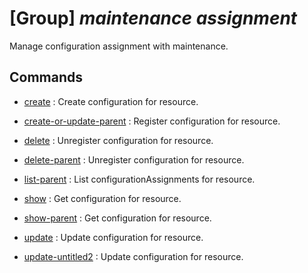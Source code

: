 # [Group] _maintenance assignment_

Manage configuration assignment with maintenance.

## Commands

- [create](/Commands/maintenance/assignment/_create.md)
: Create configuration for resource.

- [create-or-update-parent](/Commands/maintenance/assignment/_create-or-update-parent.md)
: Register configuration for resource.

- [delete](/Commands/maintenance/assignment/_delete.md)
: Unregister configuration for resource.

- [delete-parent](/Commands/maintenance/assignment/_delete-parent.md)
: Unregister configuration for resource.

- [list-parent](/Commands/maintenance/assignment/_list-parent.md)
: List configurationAssignments for resource.

- [show](/Commands/maintenance/assignment/_show.md)
: Get configuration for resource.

- [show-parent](/Commands/maintenance/assignment/_show-parent.md)
: Get configuration for resource.

- [update](/Commands/maintenance/assignment/_update.md)
: Update configuration for resource.

- [update-untitled2](/Commands/maintenance/assignment/_update-untitled2.md)
: Update configuration for resource.
